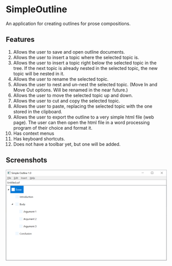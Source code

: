 # SimpleOutline

An application for creating outlines for prose compositions.

## Features
1. Allows the user to save and open outline documents.
2. Allows the user to insert a topic where the selected topic is.
3. Allows the user to insert a topic right below the selected topic in the tree. If the next topic is already nested in the selected topic, the new topic will be nested in it.
4. Allows the user to rename the selected topic.
5. Allows the user to nest and un-nest the selected topic. (Move In and Move Out options. Will be renamed in the near future.)
6. Allows the user to move the selected topic up and down.
7. Allows the user to cut and copy the selected topic.
8. Allows the user to paste, replacing the selected topic with the one stored in the clipboard.
9. Allows the user to export the outline to a very simple html file (web page). The user can then open the html file in a word processing program of their choice and format it.
10. Has context menus
11. Has keyboard shortcuts.
12. Does not have a toolbar yet, but one will be added.

## Screenshots

![](Screenshots/2021-03-05.png)